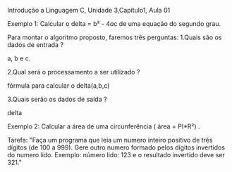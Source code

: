 Introdução a Linguagem C,  Unidade 3,Capítulo1, Aula 01

Exemplo 1:
Calcular o delta = b² - 4*a*c de uma equação do segundo grau.

Para montar o algoritmo proposto, faremos três perguntas:
1.Quais são os dados de entrada ?

a, b e c.

2.Qual será o processamento a ser utilizado ?

fórmula para calcular o delta(a,b,c)

3.Quais serão os dados de saída ?

delta

Exemplo 2:
Calcular a área de uma circunferência ( área = PI*R²) .

Tarefa:
"Faça um programa que leia um numero inteiro positivo de três dígitos (de 100 a 999). Gere outro numero formado pelos dígitos invertidos do numero lido. Exemplo: número lido: 123 e o resultado invertido deve ser 321."
